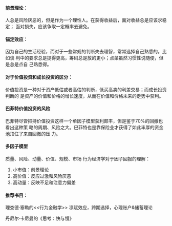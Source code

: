 #### 前景理论：
人总是风险厌恶的，但是作为一个理性人。在获得收益后，面对收益总是应该求稳定；
面对损失，应该争取一定概率去避免。

#### 锚定效应：
因为自己的生活经验，而对于一些常规的判断失去理智，常常选择自己熟悉的。比如谈
判中的要求总是提得更高，筹码总是放的更小；点菜虽然习惯性说随便，但是总是点自
己熟悉得。

#### 对于价值投资和成长投资的区分：
价值投资是一种对于资产低估或者高估的判断，低买高卖的利差交易；而成长投资判断的
是资产的价值和价格的增长速度，从而在价值和价格未来的走势中获利。

#### 巴菲特价值投资的风险
巴菲特尽管把持价值投资这样一个单因子模型获利颇丰，但是鉴于70%的回撤也看出这种策
略的周期、风险之大。巴菲特也是靠保险业才获得了如此丰厚的资金池顶住了来自回撤的压
力。

#### 多因子模型
质量、风险、动量、价值、规模、市场
行为经济学对于因子回报的理解：
1. 小市值：前景理论
2. 高价值：反应过激和风险厌恶
3. 高动量：反映不足和注意力偏差

#### 推荐书目：
理查德·塞勒的<<行为金融学>>
凛赋效应，跨期选择，心理账户&储蓄理论

丹尼尔·卡尼曼的《思考：快与慢》

